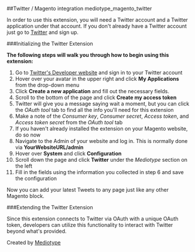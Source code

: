 ##Twitter / Magento integration
mediotype_magento_twitter

In order to use this extension, you will need a Twitter account and a Twitter application under that account.  If you don't already have a Twitter account just go to [Twitter](http://twitter.com) and sign up.

###Initializing the Twitter Extension

**The following steps will walk you through how to begin using this extension:**

1. Go to [Twitter's Developer website](https://dev.twitter.com) and sign in to your Twitter account
2. Hover over your avatar in the upper right and click **My Applications** from the drop-down menu
3. Click **Create a new application** and fill out the necessary fields.
4. Scroll to the bottom of the page and click **Create my access token**
5. Twitter will give you a message saying wait a moment, but you can click the *OAuth tool* tab to find all the info you'll need for this extension
6. Make a note of the *Consumer key*, *Consumer secret*, *Access token*, and *Access token secret* from the *OAuth tool* tab
7. If you haven't already installed the extension on your Magento website, do so now
8. Navigate to the Admin of your website and log in.  This is normally done via **YourWebsiteURL/admin**
9. Hover over **System** and click **Configuration**
10. Scroll down the page and click **Twitter** under the *Mediotype* section on the left
11. Fill in the fields using the information you collected in step 6 and save the configuration

Now you can add your latest Tweets to any page just like any other Magento block.

###Extending the Twitter Extension

Since this extension connects to Twitter via OAuth with a unique OAuth token, developers can utilize this functionality to interact with Twitter beyond what's provided.

Created by [Mediotype](http://www.mediotype.com)